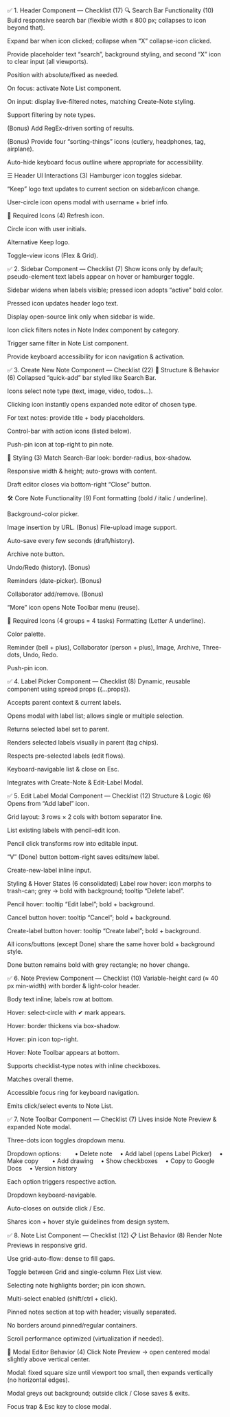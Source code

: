 ✅ 1. Header Component — Checklist (17)
🔍 Search Bar Functionality (10)
Build responsive search bar (flexible width ≤ 800 px; collapses to icon beyond that).

Expand bar when icon clicked; collapse when “X” collapse-icon clicked.

Provide placeholder text “search”, background styling, and second “X” icon to clear input (all viewports).

Position with absolute/fixed as needed.

On focus: activate Note List component.

On input: display live-filtered notes, matching Create-Note styling.

Support filtering by note types.

(Bonus) Add RegEx-driven sorting of results.

(Bonus) Provide four “sorting-things” icons (cutlery, headphones, tag, airplane).

Auto-hide keyboard focus outline where appropriate for accessibility.

☰ Header UI Interactions (3)
Hamburger icon toggles sidebar.

“Keep” logo text updates to current section on sidebar/icon change.

User-circle icon opens modal with username + brief info.

🧩 Required Icons (4)
Refresh icon.

Circle icon with user initials.

Alternative Keep logo.

Toggle-view icons (Flex & Grid).



✅ 2. Sidebar Component — Checklist (7)
Show icons only by default; pseudo-element text labels appear on hover or hamburger toggle.

Sidebar widens when labels visible; pressed icon adopts “active” bold color.

Pressed icon updates header logo text.

Display open-source link only when sidebar is wide.

Icon click filters notes in Note Index component by category.

Trigger same filter in Note List component.

Provide keyboard accessibility for icon navigation & activation.



✅ 3. Create New Note Component — Checklist (22)
📝 Structure & Behavior (6)
Collapsed “quick-add” bar styled like Search Bar.

Icons select note type (text, image, video, todos…).

Clicking icon instantly opens expanded note editor of chosen type.

For text notes: provide title + body placeholders.

Control-bar with action icons (listed below).

Push-pin icon at top-right to pin note.

🎨 Styling (3)
Match Search-Bar look: border-radius, box-shadow.

Responsive width & height; auto-grows with content.

Draft editor closes via bottom-right “Close” button.

🛠️ Core Note Functionality (9)
Font formatting (bold / italic / underline).

Background-color picker.

Image insertion by URL. (Bonus) File-upload image support.

Auto-save every few seconds (draft/history).

Archive note button.

Undo/Redo (history). (Bonus)

Reminders (date-picker). (Bonus)

Collaborator add/remove. (Bonus)

“More” icon opens Note Toolbar menu (reuse).

🧩 Required Icons (4 groups = 4 tasks)
Formatting (Letter A underline).

Color palette.

Reminder (bell + plus), Collaborator (person + plus), Image, Archive, Three-dots, Undo, Redo.

Push-pin icon.



✅ 4. Label Picker Component — Checklist (8)
Dynamic, reusable component using spread props ({...props}).

Accepts parent context & current labels.

Opens modal with label list; allows single or multiple selection.

Returns selected label set to parent.

Renders selected labels visually in parent (tag chips).

Respects pre-selected labels (edit flows).

Keyboard-navigable list & close on Esc.

Integrates with Create-Note & Edit-Label Modal.




✅ 5. Edit Label Modal Component — Checklist (12)
Structure & Logic (6)
Opens from “Add label” icon.

Grid layout: 3 rows × 2 cols with bottom separator line.

List existing labels with pencil-edit icon.

Pencil click transforms row into editable input.

“V” (Done) button bottom-right saves edits/new label.

Create-new-label inline input.

Styling & Hover States (6 consolidated)
Label row hover: icon morphs to trash-can; grey → bold with background; tooltip “Delete label”.

Pencil hover: tooltip “Edit label”; bold + background.

Cancel button hover: tooltip “Cancel”; bold + background.

Create-label button hover: tooltip “Create label”; bold + background.

All icons/buttons (except Done) share the same hover bold + background style.

Done button remains bold with grey rectangle; no hover change.




✅ 6. Note Preview Component — Checklist (10)
Variable-height card (≈ 40 px min-width) with border & light-color header.

Body text inline; labels row at bottom.

Hover: select-circle with ✔ mark appears.

Hover: border thickens via box-shadow.

Hover: pin icon top-right.

Hover: Note Toolbar appears at bottom.

Supports checklist-type notes with inline checkboxes.

Matches overall theme.

Accessible focus ring for keyboard navigation.

Emits click/select events to Note List.




✅ 7. Note Toolbar Component — Checklist (7)
Lives inside Note Preview & expanded Note modal.

Three-dots icon toggles dropdown menu.

Dropdown options:
  • Delete note  • Add label (opens Label Picker)  • Make copy
  • Add drawing  • Show checkboxes  • Copy to Google Docs  • Version history

Each option triggers respective action.

Dropdown keyboard-navigable.

Auto-closes on outside click / Esc.

Shares icon + hover style guidelines from design system.




✅ 8. Note List Component — Checklist (12)
📋 List Behavior (8)
Render Note Previews in responsive grid.

Use grid-auto-flow: dense to fill gaps.

Toggle between Grid and single-column Flex List view.

Selecting note highlights border; pin icon shown.

Multi-select enabled (shift/ctrl + click).

Pinned notes section at top with header; visually separated.

No borders around pinned/regular containers.

Scroll performance optimized (virtualization if needed).

📝 Modal Editor Behavior (4)
Click Note Preview → open centered modal slightly above vertical center.

Modal: fixed square size until viewport too small, then expands vertically (no horizontal edges).

Modal greys out background; outside click / Close saves & exits.

Focus trap & Esc key to close modal.

